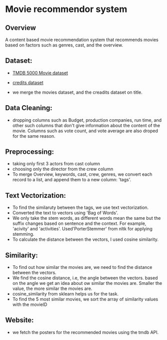 
# Movie recommendor system

## Overview

A content based movie recommendation system
that recommends movies based on factors such 
as genres, cast, and the overview.

## Dataset:
- [TMDB 5000 Movie dataset](https://www.kaggle.com/datasets/tmdb/tmdb-movie-metadata?select=tmdb_5000_movies.csv)
- [credits dataset](https://www.kaggle.com/datasets/tmdb/tmdb-movie-metadata?select=tmdb_5000_credits.csv)


- we merge the movies dataset, and the creadits dataset on title.

## Data Cleaning:
- dropping columns such as Budget, production companies, run time, and other such 
    columns that don't give information about the content of the movie. Columns such as 
    vote count, and vote average are also droped for the same reason.

## Preprocessing:
- taking only first 3 actors from cast column
- choosing only the director from the crew column
- To merge Overview, keywords, cast, crew, genres,
    we convert each record to a list, and append
    them to a new column: 'tags'.

## Text Vectorization:
- To find the similaruty between the tags, we use
    text vectorization.
- Converted the text to vectors using 'Bag of Words'.
- We only take the stem words, as different words 
    mean the same but the suffix changes based on
    sentence and the context. For example, 'acivity'
    and 'activities'. Used'PorterStemmer' from
    nltk for applying stemming.
- To calculate the distance between the vectors,
    I used cosine similarity.
  
## Similarity:
- To find out how similar the movies are, we need to find
    the distance between the vectors.
- We find the cosine distance, i.e, the angle between the vectors.
    based on the angle we get an idea about ow similar the movies are. 
    Smaller the value, the more similar the movies are.
- cosine_similarity from sklearn helps us for the task.
- To find the 5 most similar movies, we sort the array of similarity values
    with the movieID

## Website:
- we fetch the posters for the recommended 
    movies using the tmdb API.


